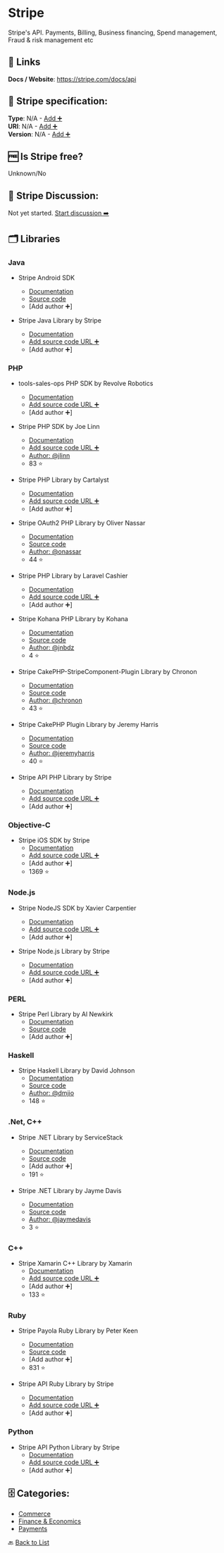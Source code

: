 # Stripe
Stripe&#x27;s API. Payments, Billing, Business financing, Spend management, Fraud &amp; risk management etc

##  🔗 Links
**Docs / Website**: https://stripe.com/docs/api

## 🧬 Stripe specification:
**Type**: N/A - [Add ➕](https://github.com/apis-list/apis-list/edit/main/apis-list.yaml)  
**URI**: N/A - [Add ➕](https://github.com/apis-list/apis-list/edit/main/apis-list.yaml)  
**Version**: N/A - [Add ➕](https://github.com/apis-list/apis-list/edit/main/apis-list.yaml)

## 🆓 Is Stripe free?
 Unknown/No 

## 💬 Stripe Discussion:
Not yet started. [Start discussion ➡️](https://github.com/apis-list/apis-list/discussions/new)

## 🗂️ Libraries
### Java
- Stripe Android SDK
    - [Documentation](https://stripe.com/docs/libraries)
    - [Source code](https://stripe.com/docs/mobile/android)
    - [Add author ➕]

- Stripe Java Library by Stripe
    - [Documentation](https://stripe.com/docs/api/java)
    - [Add source code URL ➕]()
    - [Add author ➕]

### PHP
- tools-sales-ops PHP SDK by Revolve Robotics
    - [Documentation](https://github.com/revolverobotics/tools-sales-ops)
    - [Add source code URL ➕]()
    - [Add author ➕]

- Stripe PHP SDK by Joe Linn
    - [Documentation](https://github.com/jlinn/stripe-api-php)
    - [Add source code URL ➕]()
    - [Author: @jlinn](https://github.com/jlinn)
    - 83 ⭐

- Stripe PHP Library by Cartalyst
    - [Documentation](https://cartalyst.com/manual/stripe/1.0)
    - [Add source code URL ➕]()
    - [Add author ➕]

- Stripe OAuth2 PHP Library by Oliver Nassar
    - [Documentation](https://github.com/onassar/PHP-StripeOAuth/blob/master/README.md)
    - [Source code](https://github.com/onassar/PHP-StripeOAuth)
    - [Author: @onassar](https://github.com/onassar)
    - 44 ⭐

- Stripe PHP Library by Laravel Cashier 
    - [Documentation](http://laravel.com/docs/4.2/billing)
    - [Add source code URL ➕]()
    - [Add author ➕]

- Stripe Kohana PHP Library by Kohana
    - [Documentation](https://github.com/jnbdz/kohana-stripe/blob/master/README.md)
    - [Source code](https://github.com/jnbdz/kohana-stripe)
    - [Author: @jnbdz](https://github.com/jnbdz)
    - 4 ⭐

- Stripe CakePHP-StripeComponent-Plugin Library by Chronon
    - [Documentation](https://github.com/chronon/CakePHP-StripeComponent-Plugin/blob/master/README.markdown)
    - [Source code](https://github.com/chronon/CakePHP-StripeComponent-Plugin)
    - [Author: @chronon](https://github.com/chronon)
    - 43 ⭐

- Stripe CakePHP Plugin Library by Jeremy Harris
    - [Documentation](https://github.com/jeremyharris/stripe/blob/master/README.md)
    - [Source code](https://github.com/jeremyharris/stripe)
    - [Author: @jeremyharris](https://github.com/jeremyharris)
    - 40 ⭐

- Stripe API PHP Library by Stripe
    - [Documentation](https://stripe.com/docs/api/php#intro)
    - [Add source code URL ➕]()
    - [Add author ➕]

### Objective-C
- Stripe iOS SDK by Stripe
    - [Documentation](https://github.com/stripe/stripe-ios)
    - [Add source code URL ➕]()
    - [Add author ➕]
    - 1369 ⭐

### Node.js
- Stripe NodeJS SDK by Xavier Carpentier
    - [Documentation](https://www.npmjs.com/package/react-native-stripe-api)
    - [Add source code URL ➕]()
    - [Add author ➕]

- Stripe Node.js Library by Stripe
    - [Documentation](https://stripe.com/docs/api/node#intro)
    - [Add source code URL ➕]()
    - [Add author ➕]

### PERL
- Stripe Perl Library by Al Newkirk
    - [Documentation](https://metacpan.org/release/API-Stripe)
    - [Source code](https://github.com/alnewkirk/API-Stripe)
    - [Add author ➕]

### Haskell
- Stripe Haskell Library by David Johnson
    - [Documentation](http://hackage.haskell.org/package/stripe-haskell)
    - [Source code](https://github.com/dmjio/stripe)
    - [Author: @dmjio](https://github.com/dmjio)
    - 148 ⭐

### .Net, C++
- Stripe .NET Library by ServiceStack
    - [Documentation](https://github.com/ServiceStack/Stripe/blob/master/README.md)
    - [Source code](https://github.com/ServiceStack/Stripe)
    - [Add author ➕]
    - 191 ⭐

- Stripe .NET Library by Jayme Davis
    - [Documentation](https://github.com/jaymedavis/stripe.net/blob/master/readme.md)
    - [Source code](https://github.com/jaymedavis/stripe.net)
    - [Author: @jaymedavis](https://github.com/jaymedavis)
    - 3 ⭐

### C++
- Stripe Xamarin C++ Library by Xamarin
    - [Documentation](https://github.com/xamarin/XamarinStripe)
    - [Add source code URL ➕]()
    - [Add author ➕]
    - 133 ⭐

### Ruby
- Stripe Payola Ruby Library by Peter Keen
    - [Documentation](https://www.payola.io/)
    - [Source code](https://github.com/peterkeen/payola)
    - [Add author ➕]
    - 831 ⭐

- Stripe API Ruby Library by Stripe
    - [Documentation](https://stripe.com/docs/api/ruby)
    - [Add source code URL ➕]()
    - [Add author ➕]

### Python
- Stripe API Python Library by Stripe
    - [Documentation](https://stripe.com/docs/api/python#intro)
    - [Add source code URL ➕]()
    - [Add author ➕]


## 🗄️ Categories:
- [Commerce](https://github.com/apis-list/apis-list#commerce-)
- [Finance & Economics](https://github.com/apis-list/apis-list#finance--economics-)
- [Payments](https://github.com/apis-list/apis-list#payments-)

🔙  [Back to List](https://github.com/apis-list/apis-list)
